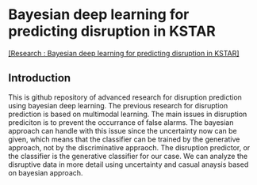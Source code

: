 # Bayesian deep learning for predicting disruption in KSTAR
<a href = "https://zinzinbin.notion.site/Research-archive-for-graduate-school-8187bf9b3ee5470d8a8dc05120655ceb" target = "_blank">[Research : Bayesian deep learning for predicting disruption in KSTAR]</a>

## Introduction
<div>
    This is github repository of advanced research for disruption prediction using bayesian deep learning. The previous research for disruption prediction is based on multimodal learning. The main issues in disruption prediciton is to prevent the occurrance of false alarms. The bayesian approach can handle with this issue since the uncertainty now can be given, which means that the classifier can be trained by the generative approach, not by the discriminative appraoch. The disruption predictor, or the classifier is the generative classifier for our case. We can analyze the disruptive data in more detail using uncertainty and casual anaysis based on bayesian approach.
</div>